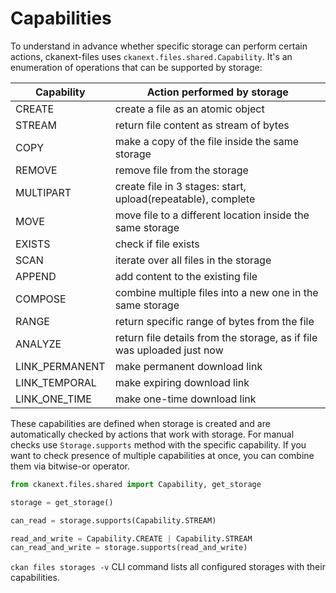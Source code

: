 # Capabilities

To understand in advance whether specific storage can perform certain actions,
ckanext-files uses `ckanext.files.shared.Capability`. It's an enumeration of
operations that can be supported by storage:

| Capability     | Action performed by storage                                            |
|----------------|------------------------------------------------------------------------|
| CREATE         | create a file as an atomic object                                      |
| STREAM         | return file content as stream of bytes                                 |
| COPY           | make a copy of the file inside the same storage                        |
| REMOVE         | remove file from the storage                                           |
| MULTIPART      | create file in 3 stages: start, upload(repeatable), complete           |
| MOVE           | move file to a different location inside the same storage              |
| EXISTS         | check if file exists                                                   |
| SCAN           | iterate over all files in the storage                                  |
| APPEND         | add content to the existing file                                       |
| COMPOSE        | combine multiple files into a new one in the same storage              |
| RANGE          | return specific range of bytes from the file                           |
| ANALYZE        | return file details from the storage, as if file was uploaded just now |
| LINK_PERMANENT | make permanent download link                                           |
| LINK_TEMPORAL  | make expiring download link                                            |
| LINK_ONE_TIME  | make one-time download link                                            |

These capabilities are defined when storage is created and are automatically
checked by actions that work with storage. For manual checks use
`Storage.supports` method with the specific capability. If you want to check
presence of multiple capabilities at once, you can combine them via bitwise-or
operator.

```python
from ckanext.files.shared import Capability, get_storage

storage = get_storage()

can_read = storage.supports(Capability.STREAM)

read_and_write = Capability.CREATE | Capability.STREAM
can_read_and_write = storage.supports(read_and_write)

```

`ckan files storages -v` CLI command lists all configured storages with their
capabilities.
